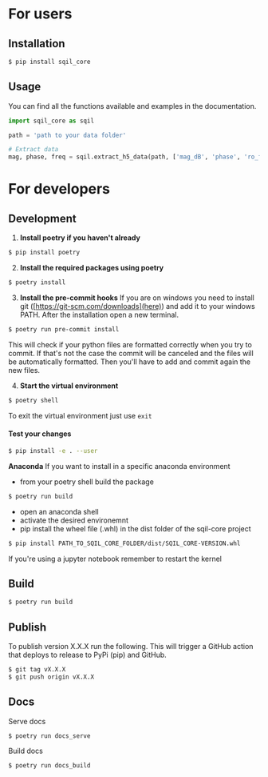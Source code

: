 # For users

## Installation

```bash
$ pip install sqil_core
```

## Usage

You can find all the functions available and examples in the documentation.

```python
import sqil_core as sqil

path = 'path to your data folder'

# Extract data
mag, phase, freq = sqil.extract_h5_data(path, ['mag_dB', 'phase', 'ro_freq'])
```

# For developers

## Development

1. **Install poetry if you haven't already**
```bash
$ pip install poetry
```

2. **Install the required packages using poetry**
```bash
$ poetry install
```

3. **Install the pre-commit hooks**
If you are on windows you need to install git ([https://git-scm.com/downloads](here)) and add it to your windows PATH.
After the installation open a new terminal.
```bash
$ poetry run pre-commit install
```
This will check if your python files are formatted correctly when you try to commit.
If that's not the case the commit will be canceled and the files will be automatically formatted.
Then you'll have to add and commit again the new files.

4. **Start the virtual environment**
```bash
$ poetry shell
```
To exit the virtual environment just use `exit`

#### Test your changes

```bash
$ pip install -e . --user
```

**Anaconda**
If you want to install in a specific anaconda environment

- from your poetry shell build the package

```bash
$ poetry run build
```

- open an anaconda shell
- activate the desired environemnt
- pip install the wheel file (.whl) in the dist folder of the sqil-core project

```bash
$ pip install PATH_TO_SQIL_CORE_FOLDER/dist/SQIL_CORE-VERSION.whl
```

If you're using a jupyter notebook remember to restart the kernel

## Build

```bash
$ poetry run build
```

## Publish
To publish version X.X.X run the following. This will trigger a GitHub action that deploys to release to PyPi (pip) and GitHub.
```bash
$ git tag vX.X.X
$ git push origin vX.X.X
```

## Docs

Serve docs

```bash
$ poetry run docs_serve
```

Build docs

```bash
$ poetry run docs_build
```
